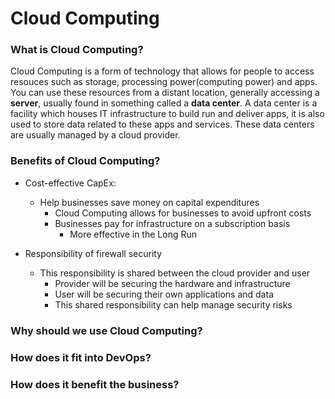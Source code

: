 # Cloud Computing

### What is Cloud Computing?

Cloud Computing is a form of technology that allows for people to access resouces such as storage, processing power(computing power) and apps.
You can use these resources from a distant location, generally accessing a **server**, usually found in something called a **data center**.
A data center is a facility which houses IT infrastructure to build run and deliver apps, it is also used to store data related to 
these apps and services. These data centers are usually managed by a cloud provider.

### Benefits of Cloud Computing?

* Cost-effective CapEx:
  * Help businesses save money on capital expenditures
    * Cloud Computing allows for businesses to avoid upfront costs
    * Businesses pay for infrastructure on a subscription basis
      * More effective in the Long Run
      
* Responsibility of firewall security
  * This responsibility is shared between the cloud provider and user
    * Provider will be securing the hardware and infrastructure
    * User will be securing their own applications and data
     * This shared responsibility can help manage security risks

### Why should we use Cloud Computing?

### How does it fit into DevOps?

### How does it benefit the business?
